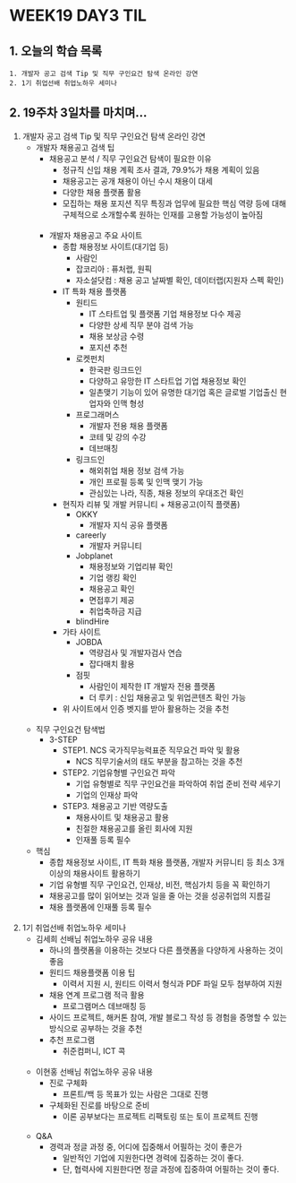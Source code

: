 # WEEK19 DAY3 TIL

## 1. 오늘의 학습 목록
```
1. 개발자 공고 검색 Tip 및 직무 구인요건 탐색 온라인 강연
2. 1기 취업선배 취업노하우 세미나
```

## 2. 19주차 3일차를 마치며...
1. 개발자 공고 검색 Tip 및 직무 구인요건 탐색 온라인 강연
    - 개발자 채용공고 검색 팁
        - 채용공고 분석 / 직무 구인요건 탐색이 필요한 이유
            - 정규직 신입 채용 계획 조사 결과, 79.9%가 채용 계획이 있음
            - 채용공고는 공개 채용이 아닌 수시 채용이 대세
            - 다양한 채용 플랫폼 활용
            - 모집하는 채용 포지션 직무 특징과 업무에 필요한 핵심 역량 등에 대해 구체적으로 소개할수록 원하는 인재를 고용할 가능성이 높아짐<br><br>
        - 개발자 채용공고 주요 사이트
            - 종합 채용정보 사이트(대기업 등)
                - 사람인
                - 잡코리아 : 퓨처랩, 원픽
                - 자소설닷컴 : 채용 공고 날짜별 확인, 데이터랩(지원자 스펙 확인)
            - IT 특화 채용 플랫폼
                - 원티드
                    - IT 스타트업 및 플랫폼 기업 채용정보 다수 제공
                    - 다양한 상세 직무 분야 검색 가능
                    - 채용 보상금 수령
                    - 포지션 추천
                - 로켓펀치
                    - 한국판 링크드인
                    - 다양하고 유망한 IT 스타트업 기업 채용정보 확인
                    - 일촌맺기 기능이 있어 유명한 대기업 혹은 글로벌 기업출신 현업자와 인맥 형성
                - 프로그래머스
                    - 개발자 전용 채용 플랫폼
                    - 코테 및 강의 수강
                    - 데브매칭
                - 링크드인
                    - 해외취업 채용 정보 검색 가능
                    - 개인 프로필 등록 및 인맥 맺기 가능
                    - 관심있는 나라, 직종, 채용 정보의 우대조건 확인
            - 현직자 리뷰 및 개발 커뮤니티 + 채용공고(이직 플랫폼)
                - OKKY
                    - 개발자 지식 공유 플랫폼
                - careerly
                    - 개발자 커뮤니티
                - Jobplanet
                    - 채용정보와 기업리뷰 확인
                    - 기업 랭킹 확인
                    - 채용공고 확인
                    - 면접후기 제공
                    - 취업축하금 지급
                - blindHire
            - 가타 사이트
                - JOBDA
                    - 역량검사 및 개발자검사 연습
                    - 잡다매치 활용
                - 점핏
                    - 사람인이 제작한 IT 개발자 전용 플랫폼
                    - 더 루키 : 신입 채용공고 및 위업콘텐츠 확인 가능
            - 위 사이트에서 인증 벳지를 받아 활용하는 것을 추천<br><br>
    - 직무 구인요건 탐색법
        - 3-STEP
            - STEP1. NCS 국가직무능력표준 직무요건 파악 및 활용
                - NCS 직무기술서의 태도 부분을 참고하는 것을 추천
            - STEP2. 기업유형별 구인요건 파악
                - 기업 유형별로 직무 구인요건을 파악하여 취업 준비 전략 세우기
                - 기업의 인재상 파악
            - STEP3. 채용공고 기반 역량도출
                - 채용사이트 및 채용공고 활용
                - 친절한 채용공고를 올린 회사에 지원
                - 인재풀 등록 필수
    - 핵심
        - 종합 채용정보 사이트, IT 특화 채용 플랫폼, 개발자 커뮤니티 등 최소 3개 이상의 채용사이트 활용하기
        - 기업 유형별 직무 구인요건, 인재상, 비전, 핵심가치 등을 꼭 확인하기
        - 채용공고를 많이 읽어보는 것과 일을 줄 아는 것을 성공취업의 지름길
        - 채용 플랫폼에 인재풀 등록 필수<br><br>
2. 1기 취업선배 취업노하우 세미나
    - 김세희 선배님 취업노하우 공유 내용
        - 하나의 플랫폼을 이용하는 것보다 다른 플랫폼을 다양하게 사용하는 것이 좋음
        - 원티드 채용플랫폼 이용 팁
            - 이력서 지원 시, 원티드 이력서 형식과 PDF 파일 모두 첨부하여 지원
        - 채용 연계 프로그램 적극 활용
            - 프로그램머스 데브매칭 등
        - 사이드 프로젝트, 해커톤 참여, 개발 블로그 작성 등 경험을 증명할 수 있는 방식으로 공부하는 것을 추천
        - 추천 프로그램
            - 취준컴퍼니, ICT 콕<br><br>
    - 이현홍 선배님 취업노하우 공유 내용
        - 진로 구체화
            - 프론트/백 등 목표가 있는 사람은 그대로 진행
        - 구체화된 진로를 바탕으로 준비
            - 이론 공부보다는 프로젝트 리팩토링 또는 토이 프로젝트 진행<br><br>
    - Q&A
        - 경력과 정글 과정 중, 어디에 집중해서 어필하는 것이 좋은가
            - 일반적인 기업에 지원한다면 경력에 집중하는 것이 좋다.
            - 단, 협력사에 지원한다면 정글 과정에 집중하여 어필하는 것이 좋다.